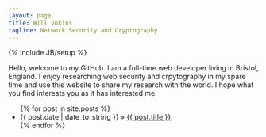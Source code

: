 ```yaml
---
layout: page
title: Will Vokins
tagline: Network Security and Cryptography
---
```

{% include JB/setup %}

Hello, welcome to my GitHub.  I am a full-time web developer living in Bristol, England.  I enjoy researching web security and crpytography in my spare time and use this website to share my research with the world.  I hope what you find interests you as it has interested me.

<ul class="posts">
  {% for post in site.posts %}
    <li><span>{{ post.date | date_to_string }}</span> &raquo; <a href="{{ BASE_PATH }}{{ post.url }}">{{ post.title }}</a></li>
  {% endfor %}
</ul>